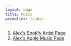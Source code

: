 ```yaml
---
layout: page
title: Music
permalink: /pubs/
---
```


1. [Alex's Spotify Artist Page](https://open.spotify.com/artist/3cA8waiiYtj7DfXlE0Fzo5?si=qHKddXk4TViIMAZbTxCKew)
2. [Alex's Apple Music Page](https://music.apple.com/us/artist/alex-z/1551554005)
